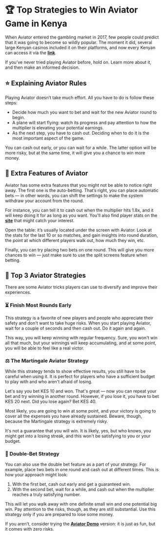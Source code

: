 # 🏆 Top Strategies to Win Aviator Game in Kenya

When Aviator entered the gambling market in 2017, few people could predict that it was going to become so wildly popular. The moment it did, several large Kenyan casinos included it on their platforms, and now every Kenyan can access it via the **[link](https://aviator.me.ke)**.

If you’ve never tried playing Aviator before, hold on. Learn more about it, and then make an informed decision.   

## ⭐️ Explaining Aviator Rules

Playing Aviator doesn’t take much effort. All you have to do is follow these steps:

<ul>
<li>Decide how much you want to bet and wait for the new Aviator round to begin.</li>
<li>A plane will start flying: watch its progress and pay attention to how the multiplier is elevating your potential earnings.</li> 
<li>As the next step, you have to cash out. Deciding when to do it is the most important aspect of the game.</li>  
</ul>
  
You can cash out early, or you can wait for a while. The latter option will be more risky, but at the same time, it will give you a chance to win more money. 

## 🚀 Extra Features of Aviator

Aviator has some extra features that you might not be able to notice right away. The first one is the auto-betting. That’s right, you can place automatic bets — in other words, you can shift the settings to make the system withdraw your account from the round. 

For instance, you can tell it to cash out when the multiplier hits 1.8x, and it will keep doing it for as long as you want.
You'll also find player stats on the **[site](https://aviator.me.ke)** that might catch your interest.

Open the table: it’s usually located under the screen with Aviator. Look at the stats for the last 10 or so matches, and gain insights into round duration, the point at which different players walk out, how much they win, etc.  

Finally, you can try placing two bets on one round. This will give you more chances to win — just make sure to use the split screens feature when betting.    

## 🥇 Top 3 Aviator Strategies

There are some Aviator tricks players can use to diversify and improve their experiences.  

### ⏳ Finish Most Rounds Early 

This strategy is a favorite of new players and people who appreciate their safety and don't want to take huge risks. When you start playing Aviator, wait for a couple of seconds and then cash out. Do it again and again. 

This way, you will keep winning with regular frequency. Sure, you won't win all that much, but your winnings will keep accumulating, and at some point, you will be able to feel like a real victor.

### ⚖️ The Martingale Aviator Strategy 

While this strategy tends to show effective results, you still have to be careful when using it. It is perfect for players who have a sufficient budget to play with and who aren't afraid of losing. 

Let's say you bet KES 10 and won. That's great — now you can repeat your bet and try winning in another round. However, if you lose it, you have to bet KES 20 next. Did you lose again? Bet KES 40. 

Most likely, you are going to win at some point, and your victory is going to cover all the expenses you have already sustained. Beware, though, because the Martingale strategy is extremely risky. 

It's not a guarantee that you will win. It is likely, yes, but who knows, you might get into a losing streak, and this won't be satisfying to you or your budget.

### 💸 Double-Bet Strategy 

You can also use the double bet feature as a part of your strategy. For example, place two bets in one round and cash out at different times. This is how your approach might look:

<ol>
<li>With the first bet, cash out early and get a guaranteed win.</li> 
<li>With the second bet, wait for a while, and cash out when the multiplier reaches a truly satisfying number.</li>  
</ol>

This will let you walk away with one definite small win and one potential big win. Pay attention to the risks, though, as they are still substantial. Use this strategy only if you are prepared to lose some money. 

If you aren’t, consider trying the **[Aviator Demo](https://aviator.me.ke)** version: it is just as fun, but it comes with zero risks.  
